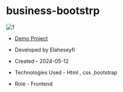 # business-bootstrp

![1](https://github.com/ElaheSeyfi/business-bootstrp/assets/155986797/38dbec43-a516-4479-942f-04211ef3c738)

- [Demo Project](https://elaheseyfi.github.io/arttichure/)

- Developed by Elaheseyfi

- Created - 2024-05-12

- Technologies Used - Html , css ,bootstrap

- Role - Frontend
